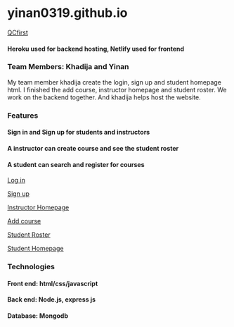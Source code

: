 # yinan0319.github.io
<a href="https://pensive-leavitt-0b81c5.netlify.app/">QCfirst</a><br>
#### Heroku used for backend hosting, Netlify used for frontend

### Team Members: Khadija and Yinan

<p>My team member khadija create the login, sign up and student homepage html. I finished the add course, instructor homepage and student roster. We work on the backend together. And khadija helps host the website.</p>

### Features
#### Sign in and Sign up for students and instructors
#### A instructor can create course and see the student roster
#### A student can search and register for courses

<a href="https://yinan0319.github.io/frontend/index.html">Log in</a>

<a href="https://yinan0319.github.io/frontend/signup.html">Sign up</a>

<a href="https://yinan0319.github.io/frontend/instructor-homepage.html">Instructor Homepage</a>

<a href="https://yinan0319.github.io/frontend/add-course.html">Add course</a>

<a href="https://yinan0319.github.io/frontend/student-roster.html">Student Roster</a>

<a href="https://yinan0319.github.io/frontend/student-homepage.html">Student Homepage</a>

### Technologies
#### Front end: html/css/javascript
#### Back end: Node.js, express js
#### Database: Mongodb
